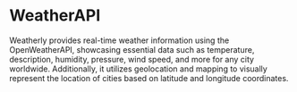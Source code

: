 # WeatherAPI
Weatherly provides real-time weather information using the OpenWeatherAPI, showcasing essential data such as temperature, description, humidity, pressure, wind speed, and more for any city worldwide. Additionally, it utilizes geolocation and mapping to visually represent the location of cities based on latitude and longitude coordinates.
